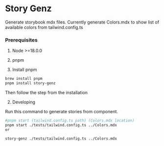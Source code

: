 # Story Genz

Generate storybook mdx files. Currently generate Colors.mdx to show list of available colors from tailwind.config.ts

### Prerequisites

1. Node &gt;=18.0.0
2. pnpm

1. Install pnpm

```bash
brew install pnpm
pnpm install story-genz
```

Then follow the step from the installation

2. Developing

Run this command to generate stories from component.

```bash
#pnpm start (tailwind.config.ts path) (Colors.mdx location)
pnpm start ./tests/tailwind.config.ts ../Colors.mdx
or

story-genz ./tests/tailwind.config.ts ../Colors.mdx
```